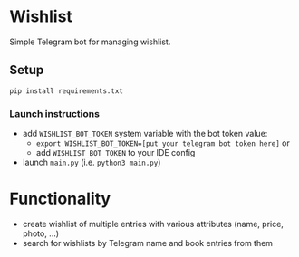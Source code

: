 # Wishlist

Simple Telegram bot for managing wishlist.

## Setup

```pip install requirements.txt```

### Launch instructions

- add `WISHLIST_BOT_TOKEN` system variable with the bot token value:
    - `export WISHLIST_BOT_TOKEN=[put your telegram bot token here]` or
    - add `WISHLIST_BOT_TOKEN` to your IDE config
- launch `main.py` (i.e. `python3 main.py`)

# Functionality

- create wishlist of multiple entries with various attributes (name, price, photo, ...)
- search for wishlists by Telegram name and book entries from them